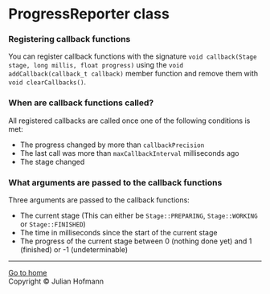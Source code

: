 # ProgressReporter class 

### Registering callback functions
You can register callback functions with the signature `void callback(Stage stage, long millis, float progress)`
using the `void addCallback(callback_t callback)`
member function and remove them with `void clearCallbacks()`.

### When are callback functions called?
All registered callbacks are called once one of the following conditions is met:
- The progress changed by more than `callbackPrecision`
- The last call was more than `maxCallbackInterval` milliseconds ago
- The stage changed

### What arguments are passed to the callback functions
Three arguments are passed to the callback functions:
- The current stage (This can either be `Stage::PREPARING`, `Stage::WORKING` or `Stage::FINISHED`)
- The time in milliseconds since the start of the current stage
- The progress of the current stage between 0 (nothing done yet) and 1 (finished) or -1 (undeterminable)

---
[Go to home](Home.md)\
Copyright © Julian Hofmann
